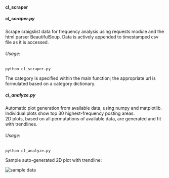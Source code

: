 <h4>cl_scraper</h4>

<h5>cl_scraper.py</h5>

Scrape craigslist data for frequency analysis using requests module and the html parser
BeautifulSoup. Data is actively appended to timestamped csv file as it is accessed. 

<h6>Usage:</h6>

	python cl_scraper.py

The category is specified within the main function; the appropriate url is formulated
based on a category dictionary. 


<h5>cl_analyze.py</h5>

Automatic plot generation from available data, using numpy and matplotlib. 
Individual plots show top 30 highest-frequency posting areas. <br>
2D plots, based on all permutations of available  data, are generated and fit with trendlines. 

<h6>Usage:</h6>

	python cl_analyze.py


Sample auto-generated 2D plot with trendline:

![sample data](https://github.com/sigmeh/cl_scraper/blob/master/data/figs/vs/m4w_vs_w4m_fig.png)
